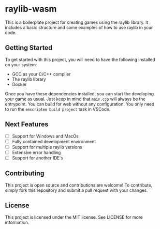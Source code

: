 # raylib-wasm

This is a boilerplate project for creating games using the raylib library. It includes a basic structure and some examples of how to use raylib in your code. 

## Getting Started

To get started with this project, you will need to have the following installed on your system:

- GCC as your C/C++ compiler
- The raylib library
- Docker

Once you have these dependencies installed, you can start the developing your game as usual. Just keep in mind that `main.cpp` will always be the entrypoint. You can build for web without any configuration. You only need to run the `emscripten build project` task in VSCode.

## Next Features

- [ ] Support for Windows and MacOs
- [ ] Fully contained development environment
- [ ] Support for multiple raylib versions
- [ ] Extensive error handling
- [ ] Support for another IDE's

## Contributing

This project is open source and contributions are welcome! To contribute, simply fork this repository and submit a pull request with your changes. 

## License

This project is licensed under the MIT license. See LICENSE for more information.

